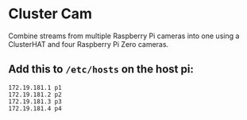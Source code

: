 # Cluster Cam

Combine streams from multiple Raspberry Pi cameras into one using
a ClusterHAT and four Raspberry Pi Zero cameras.

## Add this to `/etc/hosts` on the host pi:

    172.19.181.1 p1
    172.19.181.2 p2
    172.19.181.3 p3
    172.19.181.4 p4

